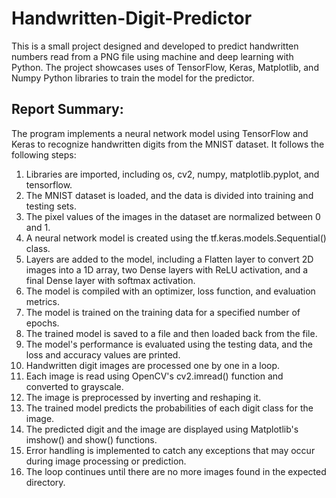 # Handwritten-Digit-Predictor
This is a small project designed and developed to predict handwritten numbers read from a PNG file using machine and deep learning with Python. The project showcases uses of TensorFlow, Keras, Matplotlib, and Numpy Python libraries to train the model for the predictor.

## Report Summary:
The program implements a neural network model using TensorFlow and Keras to recognize handwritten digits from the MNIST dataset. It follows the following steps:
1. Libraries are imported, including os, cv2, numpy, matplotlib.pyplot, and tensorflow.
2. The MNIST dataset is loaded, and the data is divided into training and testing sets.
3. The pixel values of the images in the dataset are normalized between 0 and 1.
4. A neural network model is created using the tf.keras.models.Sequential() class.
5. Layers are added to the model, including a Flatten layer to convert 2D images into a 1D array, two Dense layers with ReLU activation, and a final Dense layer with softmax activation.
6. The model is compiled with an optimizer, loss function, and evaluation metrics.
7. The model is trained on the training data for a specified number of epochs.
8. The trained model is saved to a file and then loaded back from the file.
9. The model's performance is evaluated using the testing data, and the loss and accuracy values are printed.
10. Handwritten digit images are processed one by one in a loop.
11. Each image is read using OpenCV's cv2.imread() function and converted to grayscale.
12. The image is preprocessed by inverting and reshaping it.
13. The trained model predicts the probabilities of each digit class for the image.
14. The predicted digit and the image are displayed using Matplotlib's imshow() and show() functions.
15. Error handling is implemented to catch any exceptions that may occur during image processing or prediction.
16. The loop continues until there are no more images found in the expected directory.
